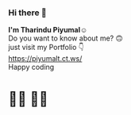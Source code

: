 ### Hi there 👋

**I'm Tharindu Piyumal☺️** <br>
Do you want to know about me? 🙃  <br>
just visit my Portfolio 👇 <br>
     https://piyumalt.ct.ws/
<br>
Happy coding 
<h1> 👨‍💻 👩‍💻</h1>

